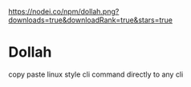 https://nodei.co/npm/dollah.png?downloads=true&downloadRank=true&stars=true


# Dollah
copy paste linux style cli command directly to any cli





